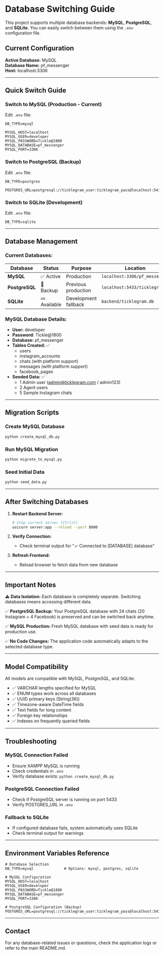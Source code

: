 # Database Switching Guide

This project supports multiple database backends: **MySQL**, **PostgreSQL**, and **SQLite**. You can easily switch between them using the `.env` configuration file.

## Current Configuration

**Active Database:** MySQL  
**Database Name:** pf_messenger  
**Host:** localhost:3306

---

## Quick Switch Guide

### Switch to MySQL (Production - Current)

Edit `.env` file:
```env
DB_TYPE=mysql

MYSQL_HOST=localhost
MYSQL_USER=developer
MYSQL_PASSWORD=Tickle@1800
MYSQL_DATABASE=pf_messenger
MYSQL_PORT=3306
```

### Switch to PostgreSQL (Backup)

Edit `.env` file:
```env
DB_TYPE=postgres

POSTGRES_URL=postgresql://ticklegram_user:ticklegram_pass@localhost:5433/ticklegram
```

### Switch to SQLite (Development)

Edit `.env` file:
```env
DB_TYPE=sqlite
```

---

## Database Management

### Current Databases:

| Database | Status | Purpose | Location |
|----------|--------|---------|----------|
| **MySQL** | ✅ Active | Production | `localhost:3306/pf_messenger` |
| **PostgreSQL** | 🔄 Backup | Previous production | `localhost:5433/ticklegram` |
| **SQLite** | 💤 Available | Development fallback | `backend/ticklegram.db` |

### MySQL Database Details:
- **User:** developer
- **Password:** Tickle@1800
- **Database:** pf_messenger
- **Tables Created:** ✅
  - users
  - instagram_accounts
  - chats (with platform support)
  - messages (with platform support)
  - facebook_pages
- **Seeded Data:** ✅
  - 1 Admin user (admin@ticklegram.com / admin123)
  - 2 Agent users
  - 5 Sample Instagram chats

---

## Migration Scripts

### Create MySQL Database
```bash
python create_mysql_db.py
```

### Run MySQL Migration
```bash
python migrate_to_mysql.py
```

### Seed Initial Data
```bash
python seed_data.py
```

---

## After Switching Databases

1. **Restart Backend Server:**
   ```bash
   # Stop current server (Ctrl+C)
   uvicorn server:app --reload --port 8000
   ```

2. **Verify Connection:**
   - Check terminal output for "✓ Connected to [DATABASE] database"

3. **Refresh Frontend:**
   - Reload browser to fetch data from new database

---

## Important Notes

⚠️ **Data Isolation:** Each database is completely separate. Switching databases means accessing different data.

✅ **PostgreSQL Backup:** Your PostgreSQL database with 24 chats (20 Instagram + 4 Facebook) is preserved and can be switched back anytime.

✅ **MySQL Production:** Fresh MySQL database with seed data is ready for production use.

✅ **No Code Changes:** The application code automatically adapts to the selected database type.

---

## Model Compatibility

All models are compatible with MySQL, PostgreSQL, and SQLite:

- ✅ VARCHAR lengths specified for MySQL
- ✅ ENUM types work across all databases
- ✅ UUID primary keys (String(36))
- ✅ Timezone-aware DateTime fields
- ✅ Text fields for long content
- ✅ Foreign key relationships
- ✅ Indexes on frequently queried fields

---

## Troubleshooting

### MySQL Connection Failed
- Ensure XAMPP MySQL is running
- Check credentials in `.env`
- Verify database exists: `python create_mysql_db.py`

### PostgreSQL Connection Failed
- Check if PostgreSQL server is running on port 5433
- Verify POSTGRES_URL in `.env`

### Fallback to SQLite
- If configured database fails, system automatically uses SQLite
- Check terminal output for warnings

---

## Environment Variables Reference

```env
# Database Selection
DB_TYPE=mysql              # Options: mysql, postgres, sqlite

# MySQL Configuration
MYSQL_HOST=localhost
MYSQL_USER=developer
MYSQL_PASSWORD=Tickle@1800
MYSQL_DATABASE=pf_messenger
MYSQL_PORT=3306

# PostgreSQL Configuration (Backup)
POSTGRES_URL=postgresql://ticklegram_user:ticklegram_pass@localhost:5433/ticklegram
```

---

## Contact

For any database-related issues or questions, check the application logs or refer to the main README.md.
